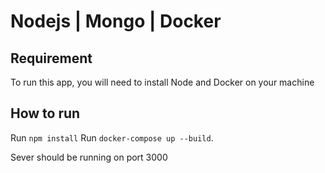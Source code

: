 # Nodejs | Mongo | Docker

## Requirement
To run this app, you will need to install Node and Docker on your machine

## How to run
Run `npm install`
Run `docker-compose up --build`.

Sever should be running on port 3000
